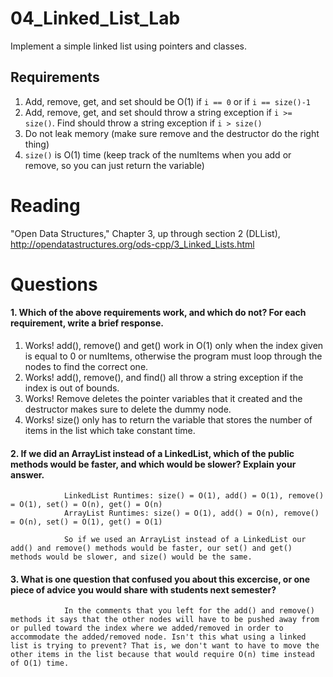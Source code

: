 04_Linked_List_Lab
==================

Implement a simple linked list using pointers and classes.

Requirements
------------

1. Add, remove, get, and set should be O(1) if `i == 0` or if `i == size()-1`
2. Add, remove, get, and set should throw a string exception if `i >= size()`. Find should throw a string exception if `i > size()`
3. Do not leak memory (make sure remove and the destructor do the right thing)
4. `size()` is O(1) time (keep track of the numItems when you add or remove, so you can just return the variable)

Reading
=======
"Open Data Structures," Chapter 3, up through section 2 (DLList), http://opendatastructures.org/ods-cpp/3_Linked_Lists.html

Questions
=========

#### 1. Which of the above requirements work, and which do not? For each requirement, write a brief response.

1. Works! add(), remove() and get() work in O(1) only when the index given is equal to 0 or numItems, otherwise the program must loop through the nodes to find the correct one.
2. Works! add(), remove(), and find() all throw a string exception if the index is out of bounds.
3. Works! Remove deletes the pointer variables that it created and the destructor makes sure to delete the dummy node.
4. Works! size() only has to return the variable that stores the number of items in the list which take constant time.

#### 2. If we did an ArrayList instead of a LinkedList, which of the public methods would be faster, and which would be slower? Explain your answer.
				LinkedList Runtimes: size() = O(1), add() = O(1), remove() = O(1), set() = O(n), get() = O(n)
				ArrayList Runtimes: size() = O(1), add() = O(n), remove() = O(n), set() = O(1), get() = O(1)
				
				So if we used an ArrayList instead of a LinkedList our add() and remove() methods would be faster, our set() and get() methods would be slower, and size() would be the same.

#### 3. What is one question that confused you about this excercise, or one piece of advice you would share with students next semester?
				In the comments that you left for the add() and remove() methods it says that the other nodes will have to be pushed away from or pulled toward the index where we added/removed in order to accommodate the added/removed node. Isn't this what using a linked list is trying to prevent? That is, we don't want to have to move the other items in the list because that would require O(n) time instead of O(1) time.